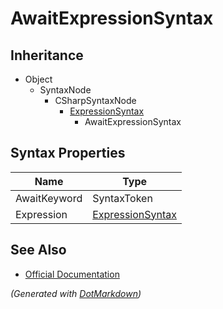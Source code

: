 # AwaitExpressionSyntax

## Inheritance

* Object
  * SyntaxNode
    * CSharpSyntaxNode
      * [ExpressionSyntax](ExpressionSyntax.md)
        * AwaitExpressionSyntax

## Syntax Properties

| Name         | Type                                    |
| ------------ | --------------------------------------- |
| AwaitKeyword | SyntaxToken                             |
| Expression   | [ExpressionSyntax](ExpressionSyntax.md) |

## See Also

* [Official Documentation](https://docs.microsoft.com/en-us/dotnet/api/microsoft.codeanalysis.csharp.syntax.awaitexpressionsyntax)


*\(Generated with [DotMarkdown](http://github.com/JosefPihrt/DotMarkdown)\)*